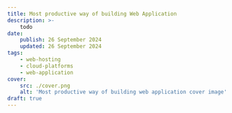 ```yaml
---
title: Most productive way of building Web Application
description: >-
    todo
date:
    publish: 26 September 2024
    updated: 26 September 2024
tags:
    - web-hosting
    - cloud-platforms
    - web-application
cover:
    src: ./cover.png
    alt: 'Most productive way of building web application cover image'
draft: true
---
```

